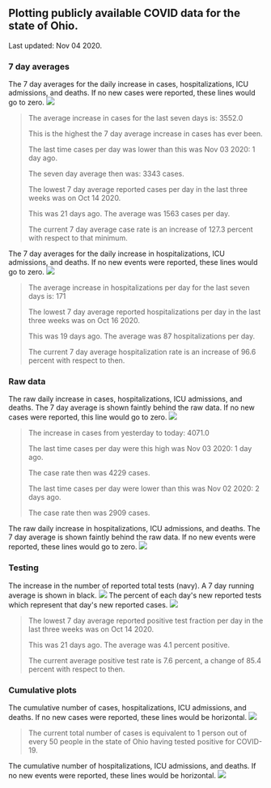 ## Plotting publicly available COVID data for the state of Ohio. 

Last updated: Nov 04 2020. 

### 7 day averages
The 7 day averages for the daily increase in cases, hospitalizations, ICU admissions, and deaths. If no new cases were reported, these lines would go to zero.
![](7dayaverage_cases.png)

>The average increase in cases for the last seven days is: 3552.0
>
>This is the highest the 7 day average increase in cases has ever been.
>
>The last time cases per day was lower than this was Nov 03 2020: 1 day ago.
>
>The seven day average then was: 3343 cases.
>
>The lowest 7 day average reported cases per day in the last three weeks was on Oct 14 2020.
>
>This was 21 days ago. The average was 1563 cases per day.
>
>The current 7 day average case rate is an increase of 127.3 percent with respect to that minimum.

The 7 day averages for the daily increase in hospitalizations, ICU admissions, and deaths. If no new events were reported, these lines would go to zero.
![](7dayaverage_hospital.png)

>The average increase in hospitalizations per day for the last seven days is: 171
>
>The lowest 7 day average reported hospitalizations per day in the last three weeks was on Oct 16 2020.
>
>This was 19 days ago. The average was 87 hospitalizations per day.
>
>The current 7 day average hospitalization rate is an increase of 96.6 percent with respect to then.

### Raw data
The raw daily increase in cases, hospitalizations, ICU admissions, and deaths. The 7 day average is shown faintly behind the raw data. If no new cases were reported, this line would go to zero.
![](DailyCases.png)

>The increase in cases from yesterday to today: 4071.0 
>
>The last time cases per day were this high was Nov 03 2020: 1 day ago. 
>
>The case rate then was 4229 cases.
>
>The last time cases per day were lower than this was Nov 02 2020: 2 days ago. 
>
>The case rate then was 2909 cases.

The raw daily increase in hospitalizations, ICU admissions, and deaths. The 7 day average is shown faintly behind the raw data. If no new events were reported, these lines would go to zero.
![](DailyHospitalizations.png)

### Testing

The increase in the number of reported total tests (navy). A 7 day running average is shown in black.
![](DailyTests.png)
The percent of each day's new reported tests which represent that day's new reported cases.
![](percentpositive_tests.png)

>The lowest 7 day average reported positive test fraction per day in the last three weeks was on Oct 14 2020.
>
>This was 21 days ago. The average was 4.1 percent positive. 
>
>The current average positive test rate is 7.6 percent, a change of 85.4 percent with respect to then. 

### Cumulative plots
The cumulative number of cases, hospitalizations, ICU admissions, and deaths. If no new cases were reported, these lines would be horizontal.
![](Cases.png)

>The current total number of cases is equivalent to 1 person out of every 50 people in the state of Ohio having tested positive for COVID-19.

The cumulative number of hospitalizations, ICU admissions, and deaths. If no new events were reported, these lines would be horizontal.
![](Hospitalizations.png)
